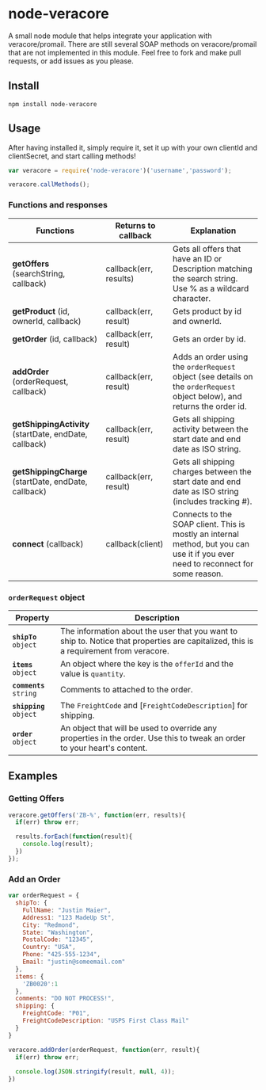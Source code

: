 node-veracore
==============

A small node module that helps integrate your application with veracore/promail.
There are still several SOAP methods on veracore/promail that are not implemented in this module.
Feel free to fork and make pull requests, or add issues as you please.

## Install

```npm install node-veracore```

## Usage

After having installed it, simply require it, set it up with your own clientId and clientSecret, and start calling methods!

```javascript
var veracore = require('node-veracore')('username','password');

veracore.callMethods();
```

### Functions and responses
| Functions | Returns to callback | Explanation |
| ---------------- | ---------------- | ---------------- |
| **getOffers** (searchString, callback) | callback(err, results) | Gets all offers that have an ID or Description matching the search string. Use % as a wildcard character.  |
| **getProduct** (id, ownerId, callback) | callback(err, result) | Gets product by id and ownerId.  |
| **getOrder** (id, callback) | callback(err, result) | Gets an order by id.  |
| **addOrder** (orderRequest, callback) | callback(err, result) | Adds an order using the `orderRequest` object (see details on the `orderRequest` object below), and returns the order id.  |
| **getShippingActivity** (startDate, endDate, callback) | callback(err, result) | Gets all shipping activity between the start date and end date as ISO string. |
| **getShippingCharge** (startDate, endDate, callback) | callback(err, result) | Gets all shipping charges between the start date and end date as ISO string (includes tracking #). |
| **connect** (callback) | callback(client) | Connects to the SOAP client. This is mostly an internal method, but you can use it if you ever need to reconnect for some reason.  |

### `orderRequest` object
| Property | Description |
| --------------| ------------------------------------|
| **`shipTo`** `object`| The information about the user that you want to ship to. Notice that properties are capitalized, this is a requirement from veracore. |
| **`items`** `object`| An object where the key is the `offerId` and the value is `quantity`. |
| **`comments`** `string`| Comments to attached to the order. |
| **`shipping`** `object`| The `FreightCode` and [`FreightCodeDescription`] for shipping. |
| **`order`** `object` | An object that will be used to override any properties in the order. Use this to tweak an order to your heart's content. |

## Examples

### Getting Offers
```javascript
veracore.getOffers('ZB-%', function(err, results){
  if(err) throw err;

  results.forEach(function(result){
    console.log(result);
  })
});
```
### Add an Order
```javascript
var orderRequest = {
  shipTo: {
    FullName: "Justin Maier",
    Address1: "123 MadeUp St",
    City: "Redmond",
    State: "Washington",
    PostalCode: "12345",
    Country: "USA",
    Phone: "425-555-1234",
    Email: "justin@someemail.com"
  },
  items: {
  	'ZB0020':1
  },
  comments: "DO NOT PROCESS!",
  shipping: {
    FreightCode: "P01",
    FreightCodeDescription: "USPS First Class Mail"
  }
}

veracore.addOrder(orderRequest, function(err, result){
  if(err) throw err;
  
  console.log(JSON.stringify(result, null, 4));
})
```